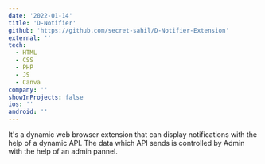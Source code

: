 ```yaml
---
date: '2022-01-14'
title: 'D-Notifier'
github: 'https://github.com/secret-sahil/D-Notifier-Extension'
external: ''
tech:
  - HTML
  - CSS
  - PHP
  - JS
  - Canva
company: ''
showInProjects: false
ios: ''
android: ''
---
```


It's a dynamic web browser extension that can display notifications with the help of a dynamic API. The data which API sends is controlled by Admin with the help of an admin pannel.